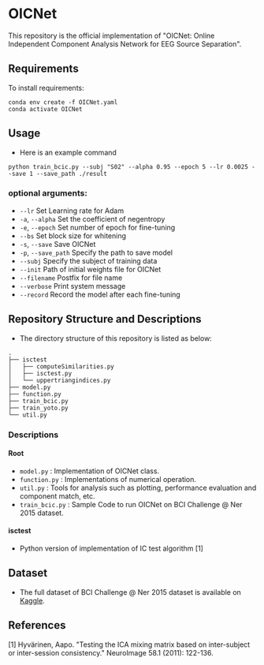 # OICNet
This repository is the official implementation of "OICNet: Online Independent Component Analysis Network for EEG Source Separation".
## Requirements
To install requirements:
```
conda env create -f OICNet.yaml
conda activate OICNet
```
## Usage
* Here is an example command
```
python train_bcic.py --subj "S02" --alpha 0.95 --epoch 5 --lr 0.0025 --save 1 --save_path ./result 
```
### optional arguments:
* `--lr`                    Set Learning rate for Adam
* `-a`, `--alpha`           Set the coefficient of negentropy
* `-e`, `--epoch`           Set number of epoch for fine-tuning
* `--bs`                    Set block size for whitening
* `-s`,  `--save`           Save OICNet
* `-p`, `--save_path`       Specify the path to save model
* `--subj`                  Specify the subject of training data
* `--init`                  Path of initial weights file for OICNet
* `--filename`              Postfix for file name
* `--verbose`               Print system message
* `--record`                Record the model after each fine-tuning
## Repository Structure and Descriptions
* The directory structure of this repository is listed as below:
```
.
├── isctest
│   ├── computeSimilarities.py
│   ├── isctest.py
│   └── uppertriangindices.py
├── model.py
├── function.py
├── train_bcic.py
├── train_yoto.py
└── util.py
```
### Descriptions
#### Root
* `model.py` : Implementation of OICNet class.
* `function.py` : Implementations of numerical operation.
* `util.py` : Tools for analysis such as plotting, performance evaluation and component match, etc.
* `train_bcic.py` : Sample Code to run OICNet on BCI Challenge @ Ner 2015 dataset.
#### isctest
* Python version of implementation of IC test algorithm [1]
## Dataset
* The full dataset of BCI Challenge @ Ner 2015 dataset is available on [Kaggle](https://www.kaggle.com/c/inria-bci-challenge).
## References
[1] Hyvärinen, Aapo. "Testing the ICA mixing matrix based on inter-subject or inter-session consistency." NeuroImage 58.1 (2011): 122-136.
